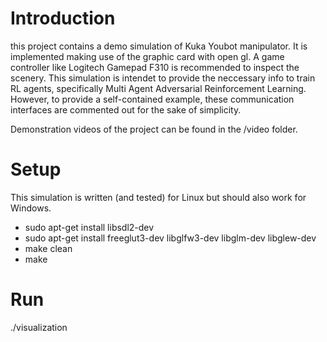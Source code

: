 # Introduction
this project contains a demo simulation of Kuka Youbot manipulator. 
It is implemented making use of the graphic card with open gl. A game controller like Logitech Gamepad F310 is recommended to inspect the scenery.
This simulation is intendet to provide the neccessary info to train RL agents, specifically Multi Agent Adversarial Reinforcement Learning. However, to provide a self-contained example, these communication interfaces are commented out for the sake of simplicity.

Demonstration videos of the project can be found in the /video folder.

# Setup
This simulation is written (and tested) for Linux but should also work for Windows.
 - sudo apt-get install libsdl2-dev  
 - sudo apt-get install freeglut3-dev libglfw3-dev libglm-dev libglew-dev 
 - make clean
 - make

 # Run
 ./visualization
